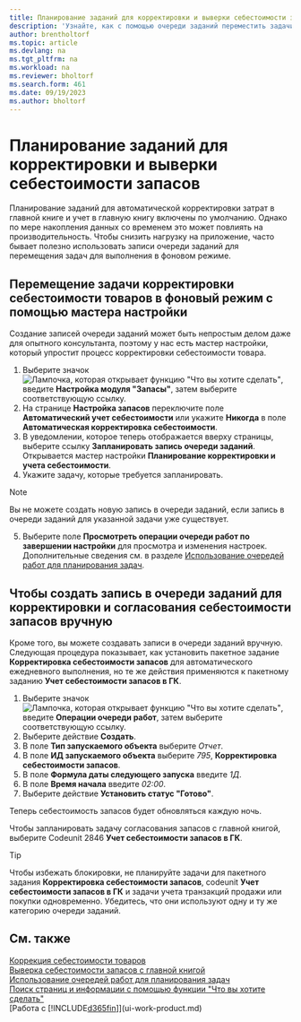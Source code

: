 ```yaml
---
title: Планирование заданий для корректировки и выверки себестоимости запасов
description: 'Узнайте, как с помощью очереди заданий переместить задачи для корректировки себестоимости запасов или сверки ее с главной книгой в фоновом режиме. Например, если ваша компания выполняет много задач или обрабатывает много транзакций.'
author: brentholtorf
ms.topic: article
ms.devlang: na
ms.tgt_pltfrm: na
ms.workload: na
ms.reviewer: bholtorf
ms.search.form: 461
ms.date: 09/19/2023
ms.author: bholtorf
---
```

# <a name="schedule-jobs-to-adjust-and-reconcile-inventory-cost"></a>Планирование заданий для корректировки и выверки себестоимости запасов

Планирование заданий для автоматической корректировки затрат в главной книге и учет в главную книгу включены по умолчанию.
Однако по мере накопления данных со временем это может повлиять на производительность. Чтобы снизить нагрузку на приложение, часто бывает полезно использовать записи очереди заданий для перемещения задач для выполнения в фоновом режиме.

## <a name="move-the-task-of-adjusting-item-costs-to-the-background-with-the-help-of-assisted-setup"></a>Перемещение задачи корректировки себестоимости товаров в фоновый режим с помощью мастера настройки

Создание записей очереди заданий может быть непростым делом даже для опытного консультанта, поэтому у нас есть мастер настройки, который упростит процесс корректировки себестоимости товара.  

1. Выберите значок ![Лампочка, которая открывает функцию "Что вы хотите сделать"](media/ui-search/search_small.png "Что вы хотите сделать"), введите **Настройка модуля "Запасы"**, затем выберите соответствующую ссылку.  
2. На странице **Настройка запасов** переключите поле **Автоматический учет себестоимости** или укажите **Никогда** в поле **Автоматическая корректировка себестоимости**.  
3. В уведомлении, которое теперь отображается вверху страницы, выберите ссылку **Запланировать запись очереди заданий**. Открывается мастер настройки **Планирование корректировки и учета себестоимости**.  
4. Укажите задачу, которые требуется запланировать.  

  > [!NOTE]
  > Вы не можете создать новую запись в очереди заданий, если запись в очереди заданий для указанной задачи уже существует.

5. Выберите поле **Просмотреть операции очереди работ по завершении настройки** для просмотра и изменения настроек. Дополнительные сведения см. в разделе [Использование очередей работ для планирования задач](admin-job-queues-schedule-tasks.md).  

## <a name="to-create-a-job-queue-entry-for-adjusting-and-reconciling-inventory-cost-manually"></a>Чтобы создать запись в очереди заданий для корректировки и согласования себестоимости запасов вручную

Кроме того, вы можете создавать записи в очереди заданий вручную. Следующая процедура показывает, как установить пакетное задание **Корректировка себестоимости запасов** для автоматического ежедневного выполнения, но те же действия применяются к пакетному заданию **Учет себестоимости запасов в ГК**.  

1. Выберите значок ![Лампочка, которая открывает функцию "Что вы хотите сделать"](media/ui-search/search_small.png "Что вы хотите сделать"), введите **Операции очереди работ**, затем выберите соответствующую ссылку.  
2. Выберите действие **Создать**.  
3. В поле **Тип запускаемого объекта** выберите *Отчет*.  
4. В поле **ИД запускаемого объекта** выберите *795*, **Корректировка себестоимости запасов**.  
5. В поле **Формула даты следующего запуска** введите *1Д*.
6. В поле **Время начала** введите *02:00*.
7. Выберите действие **Установить статус "Готово"**.

Теперь себестоимость запасов будет обновляться каждую ночь.  

Чтобы запланировать задачу согласования запасов с главной книгой, выберите Codeunit 2846 **Учет себестоимости запасов в ГК**.

> [!TIP]
> Чтобы избежать блокировки, не планируйте задачи для пакетного задания **Корректировка себестоимости запасов**, codeunit **Учет себестоимости запасов в ГК** и задачи учета транзакций продажи или покупки одновременно. Убедитесь, что они используют одну и ту же категорию очереди заданий.

## <a name="see-also"></a>См. также

[Коррекция себестоимости товаров](inventory-how-adjust-item-costs.md)  
[Выверка себестоимости запасов с главной книгой](finance-how-to-post-inventory-costs-to-the-general-ledger.md)  
[Использование очередей работ для планирования задач](admin-job-queues-schedule-tasks.md)  
[Поиск страниц и информации с помощью функции "Что вы хотите сделать"](ui-search.md)  
[Работа с [!INCLUDE[d365fin](includes/d365fin_md.md)]](ui-work-product.md)  
